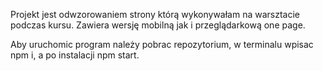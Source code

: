 Projekt jest odwzorowaniem strony którą wykonywałam na warsztacie podczas kursu. Zawiera wersję mobilną jak i przeglądarkową one page.

Aby uruchomic program należy pobrac repozytorium, w terminalu wpisac npm i, a po instalacji npm start.